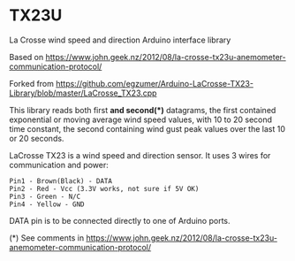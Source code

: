 # TX23U
La Crosse wind speed and direction Arduino interface library

Based on https://www.john.geek.nz/2012/08/la-crosse-tx23u-anemometer-communication-protocol/

Forked from https://github.com/egzumer/Arduino-LaCrosse-TX23-Library/blob/master/LaCrosse_TX23.cpp

This library reads both first **and second(*)** datagrams, the first contained exponential or moving average wind speed values, with 10 to 20 second time constant, the second containing wind gust peak values over the last 10 or 20 seconds.

LaCrosse TX23 is a wind speed and direction sensor. It uses 3 wires for communication and power:
```
Pin1 - Brown(Black) - DATA
Pin2 - Red - Vcc (3.3V works, not sure if 5V OK)
Pin3 - Green - N/C
Pin4 - Yellow - GND
```
DATA pin is to be connected directly to one of Arduino ports.

(*) See comments in https://www.john.geek.nz/2012/08/la-crosse-tx23u-anemometer-communication-protocol/

